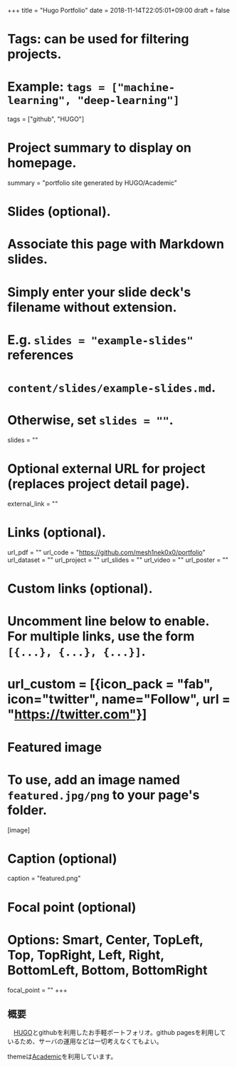 +++
title = "Hugo Portfolio"
date = 2018-11-14T22:05:01+09:00
draft = false

# Tags: can be used for filtering projects.
# Example: `tags = ["machine-learning", "deep-learning"]`
tags = ["github", "HUGO"]

# Project summary to display on homepage.
summary = "portfolio site generated by HUGO/Academic"

# Slides (optional).
#   Associate this page with Markdown slides.
#   Simply enter your slide deck's filename without extension.
#   E.g. `slides = "example-slides"` references 
#   `content/slides/example-slides.md`.
#   Otherwise, set `slides = ""`.
slides = ""

# Optional external URL for project (replaces project detail page).
external_link = ""

# Links (optional).
url_pdf = ""
url_code = "https://github.com/mesh1nek0x0/portfolio"
url_dataset = ""
url_project = ""
url_slides = ""
url_video = ""
url_poster = ""

# Custom links (optional).
#   Uncomment line below to enable. For multiple links, use the form `[{...}, {...}, {...}]`.
# url_custom = [{icon_pack = "fab", icon="twitter", name="Follow", url = "https://twitter.com"}]

# Featured image
# To use, add an image named `featured.jpg/png` to your page's folder. 
[image]
  # Caption (optional)
  caption = "featured.png"

  # Focal point (optional)
  # Options: Smart, Center, TopLeft, Top, TopRight, Left, Right, BottomLeft, Bottom, BottomRight
  focal_point = ""
+++
## 概要
　[HUGO](https://gohugo.io/)とgithubを利用したお手軽ポートフォリオ。github pagesを利用しているため、サーバの運用などは一切考えなくてもよい。

themeは[Academic](https://sourcethemes.com/academic/)を利用しています。
